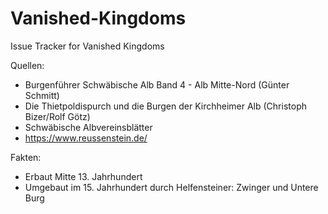 # Vanished-Kingdoms
Issue Tracker for Vanished Kingdoms

Quellen:
- Burgenführer Schwäbische Alb Band 4 - Alb Mitte-Nord (Günter Schmitt)
- Die Thietpoldispurch und die Burgen der Kirchheimer Alb (Christoph Bizer/Rolf Götz)
- Schwäbische Albvereinsblätter
- https://www.reussenstein.de/

Fakten:
- Erbaut Mitte 13. Jahrhundert
- Umgebaut im 15. Jahrhundert durch Helfensteiner: Zwinger und Untere Burg
